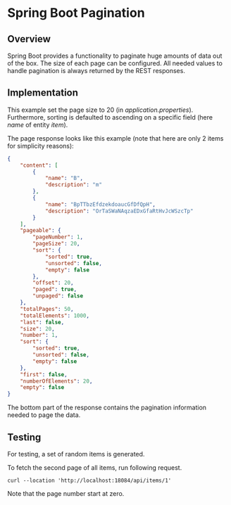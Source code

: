 # Spring Boot Pagination

## Overview
Spring Boot provides a functionality to paginate huge amounts of data out of the box. The size of each page can be
configured. All needed values to handle pagination is always returned by the REST responses.

## Implementation
This example set the page size to 20 (in *application.properties*). Furthermore, sorting is defaulted to ascending 
on a specific field (here *name* of entity *item*).

The page response looks like this example (note that here are only 2 items for simplicity reasons):
```json
{
    "content": [
        {
            "name": "B",
            "description": "m"
        },
        {
            "name": "BpTTbzEfdzekdoaucGfDfQpH",
            "description": "OrTaSWaNAqzaEDxGfaRtHvJcWSzcTp"
        }
    ],
    "pageable": {
        "pageNumber": 1,
        "pageSize": 20,
        "sort": {
            "sorted": true,
            "unsorted": false,
            "empty": false
        },
        "offset": 20,
        "paged": true,
        "unpaged": false
    },
    "totalPages": 50,
    "totalElements": 1000,
    "last": false,
    "size": 20,
    "number": 1,
    "sort": {
        "sorted": true,
        "unsorted": false,
        "empty": false
    },
    "first": false,
    "numberOfElements": 20,
    "empty": false
}
```
The bottom part of the response contains the pagination information needed to page the data.

## Testing
For testing, a set of random items is generated. 

To fetch the second page of all items, run following request.
```shell
curl --location 'http://localhost:18084/api/items/1'
```
Note that the page number start at zero. 

